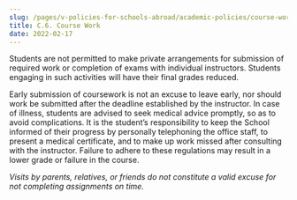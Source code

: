 ```yaml
---
slug: /pages/v-policies-for-schools-abroad/academic-policies/course-work
title: C.6. Course Work
date: 2022-02-17
---
```

Students are not permitted to make private arrangements for submission of required work or completion of exams with individual instructors. Students engaging in such activities will have their final grades reduced. 

Early submission of coursework is not an excuse to leave early, nor should work be submitted after the deadline established by the instructor. In case of illness, students are advised to seek medical advice promptly, so as to avoid complications. It is the student’s responsibility to keep the School informed of their progress by personally telephoning the office staff, to present a medical certificate, and to make up work missed after consulting with the instructor. Failure to adhere to these regulations may result in a lower grade or failure in the course. 

_Visits by parents, relatives, or friends do not constitute a valid excuse for not completing assignments on time._